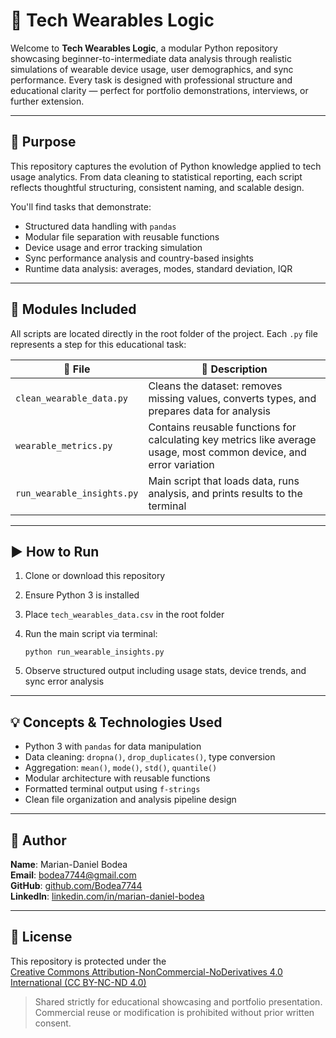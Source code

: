 # 🧠 Tech Wearables Logic

Welcome to **Tech Wearables Logic**, a modular Python repository showcasing beginner-to-intermediate data analysis through realistic simulations of wearable device usage, user demographics, and sync performance. Every task is designed with professional structure and educational clarity — perfect for portfolio demonstrations, interviews, or further extension.

---

## 🎯 Purpose

This repository captures the evolution of Python knowledge applied to tech usage analytics. From data cleaning to statistical reporting, each script reflects thoughtful structuring, consistent naming, and scalable design.

You'll find tasks that demonstrate:
- Structured data handling with `pandas`  
- Modular file separation with reusable functions  
- Device usage and error tracking simulation  
- Sync performance analysis and country-based insights  
- Runtime data analysis: averages, modes, standard deviation, IQR  

---

## 🧩 Modules Included

All scripts are located directly in the root folder of the project. Each `.py` file represents a step for this educational task:

| 📁 File | 🔎 Description |
|--------|----------------|
| `clean_wearable_data.py` | Cleans the dataset: removes missing values, converts types, and prepares data for analysis |
| `wearable_metrics.py` | Contains reusable functions for calculating key metrics like average usage, most common device, and error variation |
| `run_wearable_insights.py` | Main script that loads data, runs analysis, and prints results to the terminal |

---

## ▶️ How to Run

1. Clone or download this repository  
2. Ensure Python 3 is installed  
3. Place `tech_wearables_data.csv` in the root folder  
4. Run the main script via terminal:

   `python run_wearable_insights.py`

5. Observe structured output including usage stats, device trends, and sync error analysis

---

## 💡 Concepts & Technologies Used

- Python 3 with `pandas` for data manipulation  
- Data cleaning: `dropna()`, `drop_duplicates()`, type conversion  
- Aggregation: `mean()`, `mode()`, `std()`, `quantile()`  
- Modular architecture with reusable functions  
- Formatted terminal output using `f-strings`  
- Clean file organization and analysis pipeline design  

---

## 👤 Author

**Name**: Marian-Daniel Bodea  
**Email**: bodea7744@gmail.com  
**GitHub**: [github.com/Bodea7744](https://github.com/Bodea7744)  
**LinkedIn**: [linkedin.com/in/marian-daniel-bodea](https://linkedin.com/in/marian-daniel-bodea)

---

## 📜 License

This repository is protected under the  
[Creative Commons Attribution-NonCommercial-NoDerivatives 4.0 International (CC BY-NC-ND 4.0)](https://creativecommons.org/licenses/by-nc-nd/4.0/)  

> Shared strictly for educational showcasing and portfolio presentation. Commercial reuse or modification is prohibited without prior written consent.